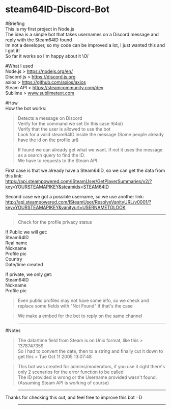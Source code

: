 # steam64ID-Discord-Bot

#Briefing  
This is my first project in Node.js  
The idea is a simple bot that takes usernames on a Discord message and reply with the Steam64ID found  
Im not a developer, so my code can be improved a lot, I just wanted this and I got it!  
So far it works so I'm happy about it \O/  

#What I used  
Node.js > https://nodejs.org/en/  
Discord.js > https://discord.js.org  
axios > https://github.com/axios/axios  
Steam API > https://steamcommunity.com/dev  
Sublime > www.sublimetext.com  

#How  
How the bot works:  

>Detects a message on Discord  
>Verify for the command we set (In this case !64id)  
>Verify that the user is allowed to use the bot  
>Look for a valid steam64ID inside the message (Some people already have the id on the profile url)  

>If found we can already get what we want. If not it uses the message as a search query to find the ID.  
We have to requests to the Steam API.  

First case is that we already have a Steam64ID, so we can get the data from this link:  
https://api.steampowered.com/ISteamUser/GetPlayerSummaries/v2/?key=YOURSTEAMAPIKEY&steamids=STEAM64ID  

Second case we got a possible username, so we use another link:  
http://api.steampowered.com/ISteamUser/ResolveVanityURL/v0001/?key=YOURSTEAMAPIKEY&vanityurl=USERNAMETOLOOK  

>--------------------------  

>Check for the profile privacy status  

If Public we will get:  
Steam64ID  
Real name  
Nickname  
Profile pic  
Country  
Date/time created  
  
If private, we only get:  
Steam64ID  
Nickname  
Profile pic  

>Even public profiles may not have some info, so we check and replace some fields with "Not Found" if that's the case  

>We make a embed for the bot to reply on the same channel  

>---------------------------------------------------------------------------------------------------------  

#Notes  

>The data/time field from Steam is on Unix format, like this > 1378747359  
So I had to convert the date, then to a string and finally cut it down to get this > Tue Oct 11 2005 13:07:48  

>This bot was created for admins/moderators, if you use it right there's only 2 scenarios for the error function to be called  
The ID provided is wrong or the Username provided wasn't found. (Assuming Steam API is working of course)  

>---------------------------------------------------------------------------------------------------------  

Thanks for checking this out, and feel free to improve this bot =D  

>---------------------------------------------------------------------------------------------------------  
